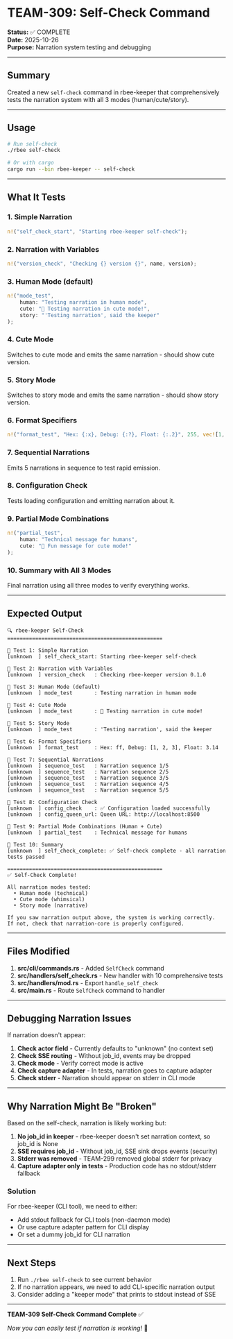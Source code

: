 # TEAM-309: Self-Check Command

**Status:** ✅ COMPLETE  
**Date:** 2025-10-26  
**Purpose:** Narration system testing and debugging

---

## Summary

Created a new `self-check` command in rbee-keeper that comprehensively tests the narration system with all 3 modes (human/cute/story).

---

## Usage

```bash
# Run self-check
./rbee self-check

# Or with cargo
cargo run --bin rbee-keeper -- self-check
```

---

## What It Tests

### 1. Simple Narration
```rust
n!("self_check_start", "Starting rbee-keeper self-check");
```

### 2. Narration with Variables
```rust
n!("version_check", "Checking {} version {}", name, version);
```

### 3. Human Mode (default)
```rust
n!("mode_test",
    human: "Testing narration in human mode",
    cute: "🐝 Testing narration in cute mode!",
    story: "'Testing narration', said the keeper"
);
```

### 4. Cute Mode
Switches to cute mode and emits the same narration - should show cute version.

### 5. Story Mode
Switches to story mode and emits the same narration - should show story version.

### 6. Format Specifiers
```rust
n!("format_test", "Hex: {:x}, Debug: {:?}, Float: {:.2}", 255, vec![1, 2, 3], 3.14159);
```

### 7. Sequential Narrations
Emits 5 narrations in sequence to test rapid emission.

### 8. Configuration Check
Tests loading configuration and emitting narration about it.

### 9. Partial Mode Combinations
```rust
n!("partial_test",
    human: "Technical message for humans",
    cute: "🎀 Fun message for cute mode!"
);
```

### 10. Summary with All 3 Modes
Final narration using all three modes to verify everything works.

---

## Expected Output

```
🔍 rbee-keeper Self-Check
==================================================

📝 Test 1: Simple Narration
[unknown  ] self_check_start: Starting rbee-keeper self-check

📝 Test 2: Narration with Variables
[unknown  ] version_check   : Checking rbee-keeper version 0.1.0

📝 Test 3: Human Mode (default)
[unknown  ] mode_test       : Testing narration in human mode

📝 Test 4: Cute Mode
[unknown  ] mode_test       : 🐝 Testing narration in cute mode!

📝 Test 5: Story Mode
[unknown  ] mode_test       : 'Testing narration', said the keeper

📝 Test 6: Format Specifiers
[unknown  ] format_test     : Hex: ff, Debug: [1, 2, 3], Float: 3.14

📝 Test 7: Sequential Narrations
[unknown  ] sequence_test   : Narration sequence 1/5
[unknown  ] sequence_test   : Narration sequence 2/5
[unknown  ] sequence_test   : Narration sequence 3/5
[unknown  ] sequence_test   : Narration sequence 4/5
[unknown  ] sequence_test   : Narration sequence 5/5

📝 Test 8: Configuration Check
[unknown  ] config_check    : ✅ Configuration loaded successfully
[unknown  ] config_queen_url: Queen URL: http://localhost:8500

📝 Test 9: Partial Mode Combinations (Human + Cute)
[unknown  ] partial_test    : Technical message for humans

📝 Test 10: Summary
[unknown  ] self_check_complete: ✅ Self-check complete - all narration tests passed

==================================================
✅ Self-Check Complete!

All narration modes tested:
  • Human mode (technical)
  • Cute mode (whimsical)
  • Story mode (narrative)

If you saw narration output above, the system is working correctly.
If not, check that narration-core is properly configured.
```

---

## Files Modified

1. **src/cli/commands.rs** - Added `SelfCheck` command
2. **src/handlers/self_check.rs** - New handler with 10 comprehensive tests
3. **src/handlers/mod.rs** - Export `handle_self_check`
4. **src/main.rs** - Route `SelfCheck` command to handler

---

## Debugging Narration Issues

If narration doesn't appear:

1. **Check actor field** - Currently defaults to "unknown" (no context set)
2. **Check SSE routing** - Without job_id, events may be dropped
3. **Check mode** - Verify correct mode is active
4. **Check capture adapter** - In tests, narration goes to capture adapter
5. **Check stderr** - Narration should appear on stderr in CLI mode

---

## Why Narration Might Be "Broken"

Based on the self-check, narration is likely working but:

1. **No job_id in keeper** - rbee-keeper doesn't set narration context, so job_id is None
2. **SSE requires job_id** - Without job_id, SSE sink drops events (security)
3. **Stderr was removed** - TEAM-299 removed global stderr for privacy
4. **Capture adapter only in tests** - Production code has no stdout/stderr fallback

### Solution

For rbee-keeper (CLI tool), we need to either:
- Add stdout fallback for CLI tools (non-daemon mode)
- Or use capture adapter pattern for CLI display
- Or set a dummy job_id for CLI narration

---

## Next Steps

1. Run `./rbee self-check` to see current behavior
2. If no narration appears, we need to add CLI-specific narration output
3. Consider adding a "keeper mode" that prints to stdout instead of SSE

---

**TEAM-309 Self-Check Command Complete** ✅

*Now you can easily test if narration is working!* 🎀

